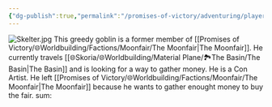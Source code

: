 ```yaml
---
{"dg-publish":true,"permalink":"/promises-of-victory/adventuring/player-characters/skelter/","title":"Skelter","noteIcon":"NPC","created":"2023-01-25T02:26:54.393+01:00","updated":"2023-03-30T01:43:07.339+02:00"}
---
```


![Skelter.jpg](/img/user/resources/Pictures/Skelter.jpg)
This greedy goblin is a former member of [[Promises of Victory/🌐Worldbuilding/Factions/Moonfair/The Moonfair\|The Moonfair]]. He currently travels [[🌐Skoria/🌐Worldbuilding/Material Plane/🏞️The Basin/The Basin\|The Basin]] and is looking for a way to gather money. He is a Con Artist. He left [[Promises of Victory/🌐Worldbuilding/Factions/Moonfair/The Moonfair\|The Moonfair]] because he wants to gather enought money to buy the fair. sum:
